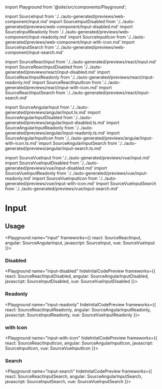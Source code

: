 import Playground from '@site/src/components/Playground';

import SourceInput from './../auto-generated/previews/web-component/input.md'
import SourceInputDisabled from './../auto-generated/previews/web-component/input-disabled.md'
import SourceInputReadonly from './../auto-generated/previews/web-component/input-readonly.md'
import SourceInputIcon from './../auto-generated/previews/web-component/input-with-icon.md'
import SourceInputSearch from './../auto-generated/previews/web-component/input-search.md'

import SourceReactInput from './../auto-generated/previews/react/input.md'
import SourceReactInputDisabled from './../auto-generated/previews/react/input-disabled.md'
import SourceReactInputReadonly from './../auto-generated/previews/react/input-readonly.md'
import SourceReactInputIcon from './../auto-generated/previews/react/input-with-icon.md'
import SourceReactInputSearch from './../auto-generated/previews/react/input-search.md'

import SourceAngularInput from './../auto-generated/previews/angular/input.ts.md'
import SourceAngularInputDisabled from './../auto-generated/previews/angular/input-disabled.ts.md'
import SourceAngularInputReadonly from './../auto-generated/previews/angular/input-readonly.ts.md'
import SourceAngularInputIcon from './../auto-generated/previews/angular/input-with-icon.ts.md'
import SourceAngularInputSearch from './../auto-generated/previews/angular/input-search.ts.md'

import SourceVueInput from './../auto-generated/previews/vue/input.md'
import SourceVueInputDisabled from './../auto-generated/previews/vue/input-disabled.md'
import SourceVueInputReadonly from './../auto-generated/previews/vue/input-readonly.md'
import SourceVueInputIcon from './../auto-generated/previews/vue/input-with-icon.md'
import SourceVueInputSearch from './../auto-generated/previews/vue/input-search.md'

# Input

## Usage

<Playground
name="input"
frameworks={{
  react: SourceReactInput,
  angular: SourceAngularInput,
  javascript: SourceInput,
  vue: SourceVueInput
}}></Playground>

### Disabled

<Playground
name="input-disabled"
hideInitalCodePreview
frameworks={{
  react: SourceReactInputDisabled,
  angular: SourceAngularInputDisabled,
  javascript: SourceInputDisabled,
  vue: SourceVueInputDisabled
}}></Playground>

### Readonly

<Playground
name="input-readonly"
hideInitalCodePreview
frameworks={{
  react: SourceReactInputReadonly,
  angular: SourceAngularInputReadonly,
  javascript: SourceInputReadonly,
  vue: SourceVueInputReadonly
}}></Playground>

### with Icon

<Playground
name="input-with-icon"
hideInitalCodePreview
frameworks={{
  react: SourceReactInputIcon,
  angular: SourceAngularInputIcon,
  javascript: SourceInputIcon,
  vue: SourceVueInputIcon
}}></Playground>

### Search

<Playground
name="input-search"
hideInitalCodePreview
frameworks={{
  react: SourceReactInputSearch,
  angular: SourceAngularInputSearch,
  javascript: SourceInputSearch,
  vue: SourceVueInputSearch
}}></Playground>

